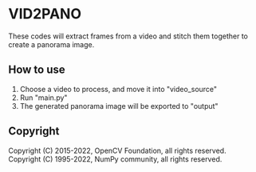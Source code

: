 # VID2PANO

These codes will extract frames from a video and stitch them together to create a panorama image.

## How to use
1. Choose a video to process, and move it into "video_source"
2. Run "main.py"
3. The generated panorama image will be exported to "output"

## Copyright
Copyright (C) 2015-2022, OpenCV Foundation, all rights reserved.
Copyright (C) 1995-2022, NumPy community, all rights reserved.
